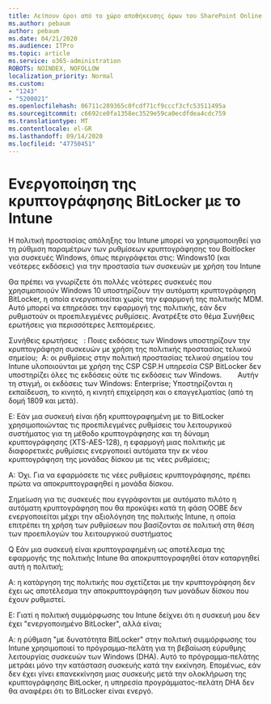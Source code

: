 ```yaml
---
title: Λείπουν όροι από το χώρο αποθήκευσης όρων του SharePoint Online
ms.author: pebaum
author: pebaum
ms.date: 04/21/2020
ms.audience: ITPro
ms.topic: article
ms.service: o365-administration
ROBOTS: NOINDEX, NOFOLLOW
localization_priority: Normal
ms.custom:
- "1243"
- "5200021"
ms.openlocfilehash: 06711c289365c0fcdf71cf9cccf3cfc53511495a
ms.sourcegitcommit: c6692ce0fa1358ec3529e59ca0ecdfdea4cdc759
ms.translationtype: MT
ms.contentlocale: el-GR
ms.lasthandoff: 09/14/2020
ms.locfileid: "47750451"
---
```

# <a name="enabling-bitlocker-encryption-with-intune"></a>Ενεργοποίηση της κρυπτογράφησης BitLocker με το Intune

Η πολιτική προστασίας απόληξης του Intune μπορεί να χρησιμοποιηθεί για τη ρύθμιση παραμέτρων των ρυθμίσεων κρυπτογράφησης του Boitlocker για συσκευές Windows, όπως περιγράφεται στις: Windows10 (και νεότερες εκδόσεις) για την προστασία των συσκευών με χρήση του Intune

Θα πρέπει να γνωρίζετε ότι πολλές νεότερες συσκευές που χρησιμοποιούν Windows 10 υποστηρίζουν την αυτόματη κρυπτογράφηση BitLocker, η οποία ενεργοποιείται χωρίς την εφαρμογή της πολιτικής MDM. Αυτό μπορεί να επηρεάσει την εφαρμογή της πολιτικής, εάν δεν ρυθμιστούν οι προεπιλεγμένες ρυθμίσεις. Ανατρέξτε στο θέμα Συνήθεις ερωτήσεις για περισσότερες λεπτομέρειες.


Συνήθεις ερωτήσεις   : Ποιες εκδόσεις των Windows υποστηρίζουν την κρυπτογράφηση συσκευών με χρήση της πολιτικής προστασίας τελικού σημείου;
 Α: οι ρυθμίσεις στην πολιτική προστασίας τελικού σημείου του Intune υλοποιούνται με χρήση της CSP CSP.Η υπηρεσία CSP BitLocker δεν υποστηρίζει όλες τις εκδόσεις ούτε τις εκδόσεις των Windows. 
      Αυτήν τη στιγμή, οι εκδόσεις των Windows: Enterprise; Υποστηρίζονται η εκπαίδευση, το κινητό, η κινητή επιχείρηση και ο επαγγελματίας (από τη δομή 1809 και μετά).




Ε: Εάν μια συσκευή είναι ήδη κρυπτογραφημένη με το BitLocker χρησιμοποιώντας τις προεπιλεγμένες ρυθμίσεις του λειτουργικού συστήματος για τη μέθοδο κρυπτογράφησης και τη δύναμη κρυπτογράφησης (XTS-AES-128), η εφαρμογή μιας πολιτικής με διαφορετικές ρυθμίσεις ενεργοποιεί αυτόματα την εκ νέου κρυπτογράφηση της μονάδας δίσκου με τις νέες ρυθμίσεις;

Α: Όχι. Για να εφαρμόσετε τις νέες ρυθμίσεις κρυπτογράφησης, πρέπει πρώτα να αποκρυπτογραφηθεί η μονάδα δίσκου.

Σημείωση για τις συσκευές που εγγράφονται με αυτόματο πιλότο η αυτόματη κρυπτογράφηση που θα προκύψει κατά τη φάση OOBE δεν ενεργοποιείται μέχρι την αξιολόγηση της πολιτικής Intune, η οποία επιτρέπει τη χρήση των ρυθμίσεων που βασίζονται σε πολιτική στη θέση των προεπιλογών του λειτουργικού συστήματος




Q Εάν μια συσκευή είναι κρυπτογραφημένη ως αποτέλεσμα της εφαρμογής της πολιτικής Intune θα αποκρυπτογραφηθεί όταν καταργηθεί αυτή η πολιτική;

Α: η κατάργηση της πολιτικής που σχετίζεται με την κρυπτογράφηση δεν έχει ως αποτέλεσμα την αποκρυπτογράφηση των μονάδων δίσκου που έχουν ρυθμιστεί.




Ε: Γιατί η πολιτική συμμόρφωσης του Intune δείχνει ότι η συσκευή μου δεν έχει "ενεργοποιημένο BitLocker", αλλά είναι;

Α: η ρύθμιση "με δυνατότητα BitLocker" στην πολιτική συμμόρφωσης του Intune χρησιμοποιεί το πρόγραμμα-πελάτη για τη βεβαίωση εύρυθμης λειτουργίας συσκευών των Windows (DHA). Αυτό το πρόγραμμα-πελάτης μετράει μόνο την κατάσταση συσκευής κατά την εκκίνηση. Επομένως, εάν δεν έχει γίνει επανεκκίνηση μιας συσκευής μετά την ολοκλήρωση της κρυπτογράφησης BitLocker, η υπηρεσία προγράμματος-πελάτη DHA δεν θα αναφέρει ότι το BitLocker είναι ενεργό.